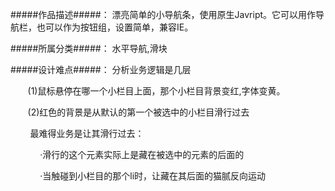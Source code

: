 #####作品描述#####：
漂亮简单的小导航条，使用原生Javript。它可以用作导航栏，也可以作为按钮组，设置简单，兼容IE。

#####所属分类#####：
水平导航,滑块

#####设计难点#####：
分析业务逻辑是几层

       (1)鼠标悬停在哪一个小栏目上面，那个小栏目背景变红,字体变黄。

       (2)红色的背景是从默认的第一个被选中的小栏目滑行过去

        最难得业务是让其滑行过去：

            ·滑行的这个元素实际上是藏在被选中的元素的后面的

            ·当触碰到小栏目的那个li时，让藏在其后面的猫腻反向运动